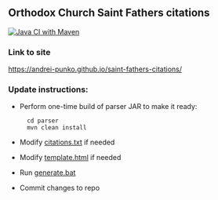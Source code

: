 ## Orthodox Church Saint Fathers citations

[![Java CI with Maven](https://github.com/andrei-punko/saint-fathers-citations/actions/workflows/main.yml/badge.svg)](https://github.com/andrei-punko/saint-fathers-citations/actions/workflows/main.yml)

### Link to site

https://andrei-punko.github.io/saint-fathers-citations/

### Update instructions:
- Perform one-time build of parser JAR to make it ready:
  
        cd parser
        mvn clean install
  
- Modify [citations.txt](citations.txt) if needed
- Modify [template.html](template.html) if needed
- Run [generate.bat](generate.bat)
- Commit changes to repo
